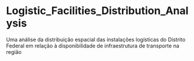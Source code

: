 # Logistic_Facilities_Distribution_Analysis
Uma análise da distribuição espacial das instalações logísticas do Distrito Federal  em relação à disponibilidade de infraestrutura de transporte na região
